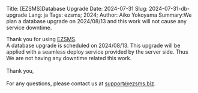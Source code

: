 Title: [EZSMS]Database Upgrade
Date: 2024-07-31
Slug: 2024-07-31-db-upgrade
Lang: ja
Tags: ezsms; 2024;
Author: Aiko Yokoyama
Summary:We plan a database upgrade on 2024/08/13 and this work will not cause any service downtime.

Thank you for using [EZSMS](https://www.ezsms.biz/).
<br>
A database upgrade is scheduled on 2024/08/13. This upgrade will be applied with a seamless deploy service provided by the server side. Thus We are not having any downtime related this work.<br>
<br>
Thank you,<br>
<br>
For any questions, please contact us at support@ezsms.biz.


